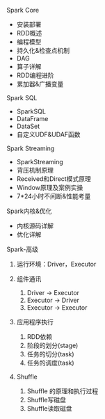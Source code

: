 Spark Core

- 安装部署
- RDD概述
- 编程模型
- 持久化&检查点机制
- DAG
- 算子详解
- RDD编程进阶
- 累加器&广播变量



Spark SQL

- SparkSQL
- DataFrame
- DataSet
- 自定义UDF&UDAF函数



Spark Streaming

- SparkStreaming
- 背压机制原理
- Received和Direct模式原理
- Window原理及案例实操
- 7*24小时不间断&性能考量



Spark内核&优化

- 内核源码详解
- 优化详解



Spark-高级

1. 运行环境：Driver，Executor

2. 组件通讯

   1. Driver -> Executor
   2. Executor -> Driver
   3. Executor -> Executor

3. 应用程序执行

   1. RDD依赖
   2. 阶段的划分(stage)
   3. 任务的切分(task)
   4. 任务的调度(task)

4. Shuffle

   1. Shuffle 的原理和执行过程
   2. Shuffle写磁盘
   3. Shuffle读取磁盘


